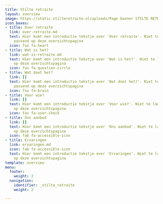```yaml
---
title: Stilte retraite
layout: overview
image: https://static.stilteretraite.nl/uploads/Page banner STILTE RETRAITE.jpg
icon_boxes:
- title: Over retraite
  link: over-retraite.md
  text: Hier komt een introductie tekstje over 'Over retraite'. Niet te lang, maar
    passend op deze overzichtspagina
  icon: fas fa-heart
- title: Wat is het?
  link: wat-is-retraite.md
  text: Hier komt een introductie tekstje over 'Wat is het?'. Niet te lang, maar passend
    op deze overzichtspagina
  icon: fas fa-question-circle
- title: Wat doet het?
  link: []
  text: Hier komt een introductie tekstje over 'Wat doet het?'. Niet te lang, maar
    passend op deze overzichtspagina
  icon: fas fa-brain
- title: Voor wie?
  link: []
  text: Hier komt een introductie tekstje over 'Voor wie?'. Niet te lang, maar passend
    op deze overzichtspagina
  icon: fas fa-user-check
- title: Ons aanbod
  link: []
  text: Hier komt een introductie tekstje over 'Ons aanbod'. Niet te lang, maar passend
    op deze overzichtspagina
  icon: fab fa-accessible-icon
- title: Ervaringen
  link: ervaringen.md
  icon: fab fa-accessible-icon
  text: Hier komt een introductie tekstje over 'Ervaringen'. Niet te lang, maar passend
    op deze overzichtspagina
template: overview
menu:
  footer:
    weight: 2
  navigation:
    identifier: _stilte_retraite
    weight: 2

---
```

